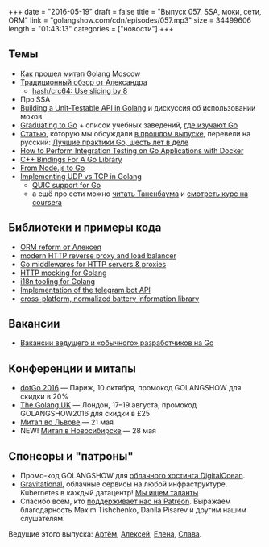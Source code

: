 +++
date = "2016-05-19"
draft = false
title = "Выпуск 057. SSA, моки, сети, ORM"
link = "golangshow.com/cdn/episodes/057.mp3"
size = 34499606
length = "01:43:13"
categories = ["новости"]
+++

## Темы
- [Как прошел митап Golang Moscow](http://www.meetup.com/Golang-Moscow/events/230289501/)
- [Традиционный обзор от Александра](https://github.com/LK4D4/report/blob/master/reports/golang-05-19.md)
  - [hash/crc64: Use slicing by 8](https://github.com/golang/go/commit/9d73e146dade6553f2365de2ada0156dcb6026d9)
- Про SSA
- [Building a Unit-Testable API in Golang](https://medium.com/@PurdonKyle/building-a-unit-testable-api-in-golang-b42ff1fcbae7) и дискуссия об использовании моков
- [Graduating to Go](https://medium.com/ladies-storm-hackathons/graduating-to-go-2ee900b4ed8b) + список учебных заведений, [где изучают Go](https://github.com/golang/go/wiki/Courses)
- [Статью](https://peter.bourgon.org/go-best-practices-2016/), которую мы обсуждали [в прошлом выпуске](http://golangshow.com/episode/2016/05-12-056/), перевели на русский: [Лучшие практики Go, шесть лет в деле](https://habrahabr.ru/company/mailru/blog/301036/)
- [How to Perform Integration Testing on Go Applications with Docker](https://semaphoreci.com/community/tutorials/how-to-perform-integration-testing-on-go-applications-with-docker)
- [C++ Bindings For A Go Library](http://justinfx.com/2016/05/14/cpp-bindings-for-go/)
-  [From Node.js to Go](http://blog.scaledrone.com/posts/nodejs-to-go)
- [Implementing UDP vs TCP in Golang](http://www.minaandrawos.com/2016/05/14/udp-vs-tcp-in-golang/)
  - [QUIC support for Go](https://github.com/devsisters/goquic)
  - а ещё про сети можно [читать Таненбаума](http://www.piter.com/collection/A20865/product/kompyuternye-seti-4-e-izd) и [смотреть курс на coursera](https://www.coursera.org/course/comnetworks)

## Библиотеки и примеры кода
- [ORM reform от Алексея](https://github.com/AlekSi/reform)
- [modern HTTP reverse proxy and load balancer](https://traefik.io)
- [Go middlewares for HTTP servers & proxies](https://github.com/vulcand/oxy)
- [HTTP mocking for Golang](https://github.com/jarcoal/httpmock)
- [i18n tooling for Golang](https://github.com/maximilien/i18n4go)
- [Implementation of the telegram bot API](https://github.com/bot-api/telegram)
- [cross-platform, normalized battery information library](https://github.com/distatus/battery)

## Вакансии
- [Вакансии ведущего и «обычного» разработчиков на Go](http://www.mc2soft.ru/#vacancy)

## Конференции и митапы
- [dotGo 2016](http://www.dotgo.eu) — Париж, 10 октября, промокод GOLANGSHOW для скидки в 20%
- [The Golang UK](http://golanguk.com) — Лондон, 17–19 августа, промокод GOLANGSHOW2016 для скидки в £25
- [Митап во Львове](http://www.meetup.com/Lviv-Golang-Group/events/230225272/) — 21 мая
- NEW! [Митап в Новосибирске](https://golang-nsk.party) — 28 мая

## Спонсоры и "патроны"
- Промо-код GOLANGSHOW для [облачного хостинга DigitalOcean](https://www.digitalocean.com/?utm_campaign=golangshow&utm_medium=podcast&refcode=63eedb038a3e).
- [Gravitational](http://gravitational.com), облачные сервисы на любой инфраструктуре. Kubernetes в каждый датацентр! [Мы ищем таланты](https://github.com/gravitational/careers)
- Спасибо всем, кто [поддерживает нас на Patreon](https://www.patreon.com/golangshow). Выражаем благодарность Maxim Tishchenko, Danila Pisarev и другим нашим слушателям.

Ведущие этого выпуска: [Артём](https://twitter.com/miolini), [Алексей](https://twitter.com/paaleksey), [Елена](https://twitter.com/webdeva), [Слава](https://twitter.com/m0sth8).
